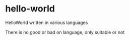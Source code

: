 # hello-world
HelloWorld written in various languages

There is no good or bad on language, only suitable or not
